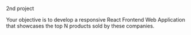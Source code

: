 2nd project 



Your objective is to develop a responsive React Frontend Web Application that showcases the top N products sold by these companies.
